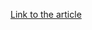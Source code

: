 [Link to the article](https://fortinet.com/blog/threat-research/rocke-variant-ready-to-box-mining-challengers.html)
